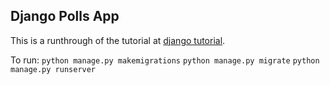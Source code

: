 ## Django Polls App

This is a runthrough of the tutorial at [django tutorial](https://docs.djangoproject.com/en/3.2/intro/tutorial01/).

To run:
`python manage.py makemigrations`
`python manage.py migrate`
`python manage.py runserver`